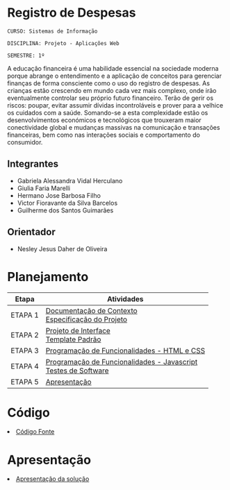# Registro de Despesas 

`CURSO: Sistemas de Informação`

`DISCIPLINA: Projeto - Aplicações Web`

`SEMESTRE: 1º`

A educação financeira é uma habilidade essencial na sociedade moderna porque abrange o entendimento e a aplicação de conceitos para gerenciar finanças de forma consciente como o uso do registro de despesas. As crianças estão crescendo em mundo cada vez mais complexo, onde irão eventualmente controlar seu próprio futuro financeiro. Terão de gerir os riscos: poupar, evitar assumir dívidas incontroláveis e prover para a velhice os cuidados com a saúde. Somando-se a esta complexidade estão os desenvolvimentos económicos e tecnológicos que trouxeram maior conectividade global e mudanças massivas na comunicação e transações financeiras, bem como nas interações sociais e comportamento do consumidor.

## Integrantes

* Gabriela Alessandra Vidal Herculano
* Giulia Faria Marelli 
* Hermano Jose Barbosa Filho
* Victor Fioravante da Silva Barcelos
* Guilherme dos Santos Guimarães

## Orientador

* Nesley Jesus Daher de Oliveira 

# Planejamento

| Etapa         | Atividades |
|  :----:   | ----------- |
| ETAPA 1         |[Documentação de Contexto](docs/context.md) <br> [Especificação do Projeto](docs/especification.md) |
| ETAPA 2         |[Projeto de Interface](docs/interface.md) <br> [Template Padrão](docs/template.md) |
| ETAPA 3         |[Programação de Funcionalidades - HTML e CSS](docs/development.md) |
| ETAPA 4        |[Programação de Funcionalidades - Javascript](docs/development.md) <br> [Testes de Software ](docs/tests.md) |
| ETAPA 5         | [Apresentação](presentation/README.md) |

# Código

<li><a href="src/README.md"> Código Fonte</a></li>

# Apresentação

<li><a href="presentation/README.md"> Apresentação da solução</a></li>
